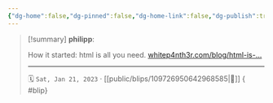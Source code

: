 ```yaml
---
{"dg-home":false,"dg-pinned":false,"dg-home-link":false,"dg-publish":true,"type":"blip","disabled rules":["yaml-title","yaml-title-alias","file-name-heading"],"title":"philipp on mastodon @ 2023-01-21","created-date":"2023-01-21T11:26:34","id":109726950642968590,"updated-date":"2025-05-02T08:50:43","dg-path":"blips/109726950642968585.md","permalink":"/blips/109726950642968585/","dgPassFrontmatter":true,"created":"2023-01-21T11:26:34","updated":"2025-05-02T08:50:43"}
---
```


> [!summary] **philipp**:
>
> How it started: html is all you need. [whitep4nth3r.com/blog/html-is-…](https://whitep4nth3r.com/blog/html-is-all-you-need-to-make-a-website/)
> - - -
>
> 🗓️ `Sat, Jan 21, 2023` · [[public/blips/109726950642968585\|🔗]]
{ #blip}


